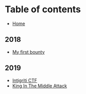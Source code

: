 # Table of contents

* [Home](README.md)

## 2018

* [My first bounty](2018/my-first-bounty.md)

## 2019

* [Intigriti CTF](2019/intigriti-ctf.md)
* [King In The Middle Attack](2019/king-in-the-middle-attack.md)

